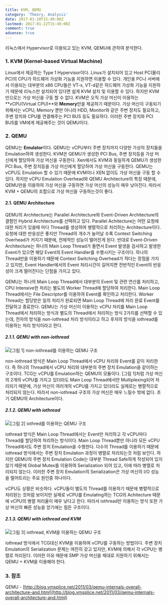 ```yaml
---
title: KVM, QEMU
category: 'Theory, Analysis'
date: 2017-01-20T15:49:00Z
lastmod: 2017-01-22T15:49:00Z
comment: true
adsense: true
---
```


리눅스에서 Hypervisor로 이용되고 있는 KVM, QEMU에 관하여 분석한다.

### 1. KVM (Kernel-based Virtual Machine)

Linux에서 제공하는 Type 1 Hypervisor이다. Linux가 설치되어 있고 Host PC(물리 PC)의 CPU가 하드웨어 가상화 기능을 지원하면 이용할 수 있다. 개인용 PC나 서버에서 이용되는 대부분의 x86 CPU들은 VT-x, VT-d같은 하드웨어 가상화 기능을 지원하기 때문에 리눅스만 설치되어 있다면 쉽게 KVM 설치 및 이용할 수 있다. 하지만 KVM만으로는 가상 머신을 구동 할 수 없다. KVM은 오직 가상 머신이 이용하는 **vCPU(Virtual CPU)**와 **Memory**만을 제공하기 때문이다. 가상 머신이 구동되기 위해서는 vCPU, Memory 뿐만 아니라 HDD, Monitor와 같은 주변 장치도 필요하고, 주변 장치와 CPU를 연결해주는 PCI BUS 등도 필요하다. 이러한 주변 장치와 PCI BUS를 VM에게 제공해주는 것이 QEMU이다.

### 2. QEMU

QEMU는 **Emulator**이다. QEMU는 vCPU부터 주변 장치까지 다양한 가상의 장치들을 Emulation하여 생성한다. KVM은 QEMU가 생성한 PCI Bus, 주변 장치등을 가상 머신에게 할당하여 가상 머신을 구동한다. Xen에서도 KVM과 동일하게 QEMU가 생성한 PCI Bus, 주변 장치등을 가상 머신에게 할당하여 가상 머신을 구동한다. QEMU는 vCPU도 Emulation 할 수 있기 때문에 KVM이나 XEN 없이도 가상 머신을 구동 할 수 있다. 하지만 vCPU Emulation Overhead와 QEMU Architecture의 특징 때문에, QEMU만을 이용하여 가상 머신을 구동하면 가상 머신의 성능이 매우 낮아진다. 따라서 KVM + QEMU의 조합으로 가상 머신을 구동하는것이 좋다.

#### 2.1. QEMU Architecture

QEMU의 Architecture는 Parallel Architecture와 Event-Driven Architecture의 결함인 Hybrid Architecture를 선택하고 있다. Parallel Achitecture는 어떤 요청에 대한 처리가 있을때 마다 Thread를 생성하여 병렬적으로 처리하는 Architecture이다. 요청에 대한 반응성은 좋지만 Thread의 개수가 늘어날 수록 Context Switching Overhead가 커지기 때문에, 전체적인 성능이 떨어진게 된다. 반대로 Event-Driven Architecture는 하나의 Main Loop Thread가 돌면서 Event 발생을 검사하고 발생한 Event가 있으면 해당 Event의 Event Handler를 수행시키는 구조이다. 하나의 Thread만을 이용하기 때문에 Context Switching Overhead가 적다는 장점을 가지고 있지만, Event Handler에서의 Event 처리시간이 길어지면 전반직인 Event의 반응성이 크게 떨어진다는 단점을 가지고 있다.

QEMU는 하나의 Main Loop Thread에서 대부분의 Event 및 관련 연산를 처리하고, CPU Intensive한 처리는 별도의 Worker Thread에 할당하여 처리한다. Main Loop Thread에서는 File Descriptor를 이용하여 Event를 확인하고 처리한다. Worker Thread는 할당받은 일의 처리가 완료되면 Main Loop Thread에 처리 완료 Event를 전달하고 종료한다. QEMU는 가상 머신이 이용하는 vCPU 처리를 Main Loop Thread에서 처리하는 방식과 별도의 Thread에서 처리하는 방식 2가지를 선택할 수 있는데, 전자의 방식을 non-iothread 처리 방식이라고 하고 후자의 방식을 iothread를 이용하는 처리 방식이라고 한다.

##### 2.1.1. QEMU with non-iothread

![[그림 1] non-iothread를 이용하는 QEMU 구조]({{site.baseurl}}/images/theory_analysis/KVM_QEMU/QEMU_non-iothread.PNG)

non-iothread 방식은 Main Loop Thread에서 vCPU 처리와 Event를 같이 처리한다. 즉 하나의 Thread에서 vCPU 처리와 대부분의 주변 장치 Emulation을 같이하는 구조이다. TCG는 vCPU를 Emulation하는 QEMU의 모듈이다. [그림 1]처럼 가상 머신의 2개의 vCPU를 가지고 있더라도 Main Loop Thread에서만 Multiplexing되어 처리되기 때문에, 가상 머신이 여러개의 vCPU를 가지고 있더라도 실제로는 병렬적으로 처리되지 않는다. 따라서 non-iothread 구조의 가상 머신은 매우 느릴수 밖에 없다. 초기 QEMU의 Architecture이다.

##### 2.1.2. QEMU with iothread

![[그림 2] iothred를 이용하는 QEMU 구조]({{site.baseurl}}/images/theory_analysis/KVM_QEMU/QEMU_iothread.PNG)

iothread 방식은 Main Loop Thread에서는 Event만 처리하고 각 vCPU마다 Thread를 할당하여 처리하는 방식이다. Main Loop Thread뿐만 아니라 모든 vCPU Thread에서도 주변 장치 Emulation을 수행한다. 다수의 Thread를 이용하기 때문에 iothread 방식에서는 주변 장치 Emulation 과정이 병렬로 처리되는것 처럼 보인다. 하지만 QEMU의 주변 장치 Emulation Code는 대부분 Thread Safe하게 작성되어 있지 않기 때문에 Global Mutex를 이용하여 Serialization 되어 있고, 이에 따라 병렬로 처리되지 않는다. 이러한 주변 장치 Emulation의 Serialization은 가상 머신의 I/O 성능을 떨어트리는 주요 원인중 하나이다.

vCPU도 상황은 비슷하다. vCPU들이 별도의 Thread를 이용하기 때문에 병렬적으로 처리된는 것처럼 보이지만 실제로 vCPU를 Emulating하는 TCG의 Achitecture 때문에 vCPU의 병렬 처리율이 매우 낮다고 한다. 따라서 iothread만 이용하는 방식 또한 가상 머신의 빠른 성능을 얻기에는 힘든 구조이다.

##### 2.1.3. QEMU with iothread and KVM

![[그림 3] iothread, KVM을 이용하는 QEMU 구조]({{site.baseurl}}/images/theory_analysis/KVM_QEMU/QEMU_KVM.PNG)

iothread 방식에서 TCG대신 KVM을 이용하여 vCPU를 구동하는 방법이다. 주변 장치 Emulation의 Serialization 문제는 여전히 갖고 있지만, KVM에 의해서 각 vCPU는 병렬로 처리된다. 이러한 이유 때문에 SMP 가상 머신을 제대로 지원하기 위해서는 QEMU + KVM을 이용해야 한다.

### 3. 참조

QEMU - [http://blog.vmsplice.net/2011/03/qemu-internals-overall-architecture-and.html](http://blog.vmsplice.net/2011/03/qemu-internals-overall-architecture-and.html)
